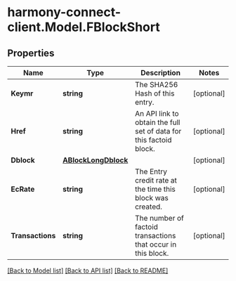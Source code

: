 # harmony-connect-client.Model.FBlockShort
## Properties

Name | Type | Description | Notes
------------ | ------------- | ------------- | -------------
**Keymr** | **string** | The SHA256 Hash of this entry. | [optional] 
**Href** | **string** | An API link to obtain the full set of data for this factoid block. | [optional] 
**Dblock** | [**ABlockLongDblock**](ABlockLongDblock.md) |  | [optional] 
**EcRate** | **string** | The Entry credit rate at the time this block was created. | [optional] 
**Transactions** | **string** | The number of factoid transactions that occur in this block. | [optional] 

[[Back to Model list]](../README.md#documentation-for-models) [[Back to API list]](../README.md#documentation-for-api-endpoints) [[Back to README]](../README.md)

